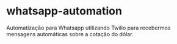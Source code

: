 # whatsapp-automation
Automatização para Whatsapp utilizando Twilio para recebermos mensagens automáticas sobre a cotação do dólar.
